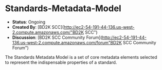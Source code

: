 # Standards-Metadata-Model

* **Status**: Ongoing
* **Created By**: [BD2K SCC](http://ec2-54-191-44-136.us-west-2.compute.amazonaws.com/"BD2K SCC")
* **Discussion**: [BD2K SCC Community Forum](http://ec2-54-191-44-136.us-west-2.compute.amazonaws.com/forum"BD2K SCC Community Forum")

The Standards Metadata Model is a set of core metadata elements selected to represent the indispensable properties of a standard. 

